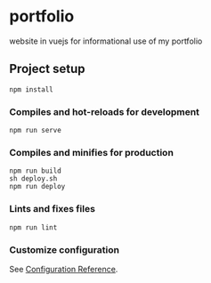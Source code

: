 # portfolio
website in vuejs for informational use of my portfolio

## Project setup
```
npm install
```

### Compiles and hot-reloads for development
```
npm run serve
```

### Compiles and minifies for production
```
npm run build
sh deploy.sh
npm run deploy
```

### Lints and fixes files
```
npm run lint
```

### Customize configuration
See [Configuration Reference](https://cli.vuejs.org/config/).
